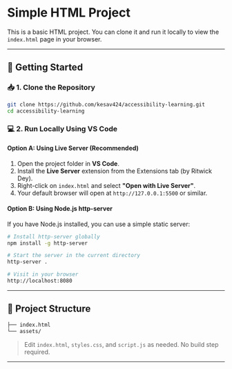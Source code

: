 # Simple HTML Project

This is a basic HTML project. You can clone it and run it locally to view the `index.html` page in your browser.

---

## 🚀 Getting Started

### 📥 1. Clone the Repository

```bash
git clone https://github.com/kesav424/accessibility-learning.git
cd accessibility-learning
```

### 💻 2. Run Locally Using VS Code

#### Option A: Using Live Server (Recommended)

1. Open the project folder in **VS Code**.
2. Install the **Live Server** extension from the Extensions tab (by Ritwick Dey).
3. Right-click on `index.html` and select **"Open with Live Server"**.
4. Your default browser will open at `http://127.0.0.1:5500` or similar.

#### Option B: Using Node.js http-server

If you have Node.js installed, you can use a simple static server:

```bash
# Install http-server globally
npm install -g http-server

# Start the server in the current directory
http-server .

# Visit in your browser
http://localhost:8080
```

---

## 📁 Project Structure

```bash
├── index.html
└── assets/
```

> Edit `index.html`, `styles.css`, and `script.js` as needed. No build step required.

---



